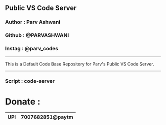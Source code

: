 ## Public VS Code Server
### Author : Parv Ashwani
### Github : @PARVASHWANI
### Instag : @parv_codes
<hr/>
<p>This is a Default Code Base Repository for Parv's Public VS Code Server.<p>
<hr/>

### Script : code-server

# Donate :

| **UPI** 	| 7007682851@paytm 	|
|:-------:	|:----------------:	|
